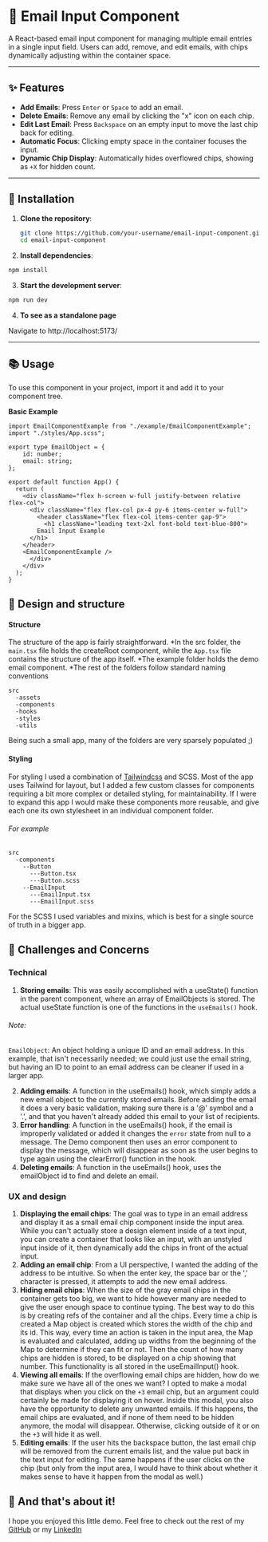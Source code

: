 # 📧 Email Input Component

A React-based email input component for managing multiple email entries in a single input field. Users can add, remove, and edit emails, with chips dynamically adjusting within the container space.

---

## ✨ Features

- **Add Emails**: Press `Enter` or `Space` to add an email.
- **Delete Emails**: Remove any email by clicking the "x" icon on each chip.
- **Edit Last Email**: Press `Backspace` on an empty input to move the last chip back for editing.
- **Automatic Focus**: Clicking empty space in the container focuses the input.
- **Dynamic Chip Display**: Automatically hides overflowed chips, showing as `+X` for hidden count.

---

## 🚀 Installation

1. **Clone the repository**:

   ```bash
   git clone https://github.com/your-username/email-input-component.git
   cd email-input-component
   ```

2. **Install dependencies**:

```bash
npm install
```

3. **Start the development server**:

```bash
npm run dev
```

4. **To see as a standalone page**

Navigate to http://localhost:5173/

---

## 📚 Usage

To use this component in your project, import it and add it to your component tree.

**Basic Example**

```tsx
import EmailComponentExample from "./example/EmailComponentExample";
import "./styles/App.scss";

export type EmailObject = {
	id: number;
	email: string;
};

export default function App() {
  return (
    <div className="flex h-screen w-full justify-between relative flex-col">
      <div className="flex flex-col px-4 py-6 items-center w-full">
        <header className="flex flex-col items-center gap-9">
          <h1 className="leading text-2xl font-bold text-blue-800">
	    Email Input Example
	  </h1>
	</header>
	<EmailComponentExample />
      </div>
    </div>
  );
}
```

## 📜 Design and structure

#### Structure
The structure of the app is fairly straightforward. 
*In the src folder, the `main.tsx` file holds the createRoot component, while the `App.tsx` file contains the structure of the app itself.
*The example folder holds the demo email component.
*The rest of the folders follow standard naming conventions

```
src
  -assets
  -components
  -hooks
  -styles
  -utils
```
Being such a small app, many of the folders are very sparsely populated ;)

#### Styling
For styling I used a combination of [Tailwindcss](https://tailwindcss.com/docs) and SCSS. Most of the app uses Tailwind for layout, but I added a few custom classes for components requiring a bit more complex or detailed styling, for maintainability. If I were to expand this app I would make these components more reusable, and give each one its own stylesheet in an individual component folder.

###### For example

```
src
  -components
    --Button
      ---Button.tsx
      ---Button.scss
    --EmailInput
      ---EmailInput.tsx
      ---EmailInput.scss
```

For the SCSS I used variables and mixins, which is best for a single source of truth in a bigger app.


## 🧩 Challenges and Concerns
### Technical

1. **Storing emails**: This was easily accomplished with a useState() function in the parent component, where an array of EmailObjects is stored. The actual useState function is one of the functions in the `useEmails()` hook.

###### Note:
`EmailObject`: An object holding a unique ID and an email address. In this example, that isn't necessarily needed; we could just use the email string, but having an ID to point to an email address can be cleaner if used in a larger app.
   
2. **Adding emails**: A function in the useEmails() hook, which simply adds a new email object to the currently stored emails. Before adding the email it does a very basic validation, making sure there is a '@' symbol and a '.', and that you haven't already added this email to your list of recipients.
3. **Error handling**: A function in the useEmails() hook, if the email is improperly validated or added it changes the `error` state from null to a message. The Demo component then uses an error component to display the message, which will disappear as soon as the user begins to type again using the clearError() function in the hook.
4. **Deleting emails**: A function in the useEmails() hook, uses the emailObject id to find and delete an email.

### UX and design
1. **Displaying the email chips**: The goal was to type in an email address and display it as a small email chip component inside the input area. While you can't actually store a design element inside of a text input, you can create a container that looks like an input, with an unstyled input inside of it, then dynamically add the chips in front of the actual input.
2. **Adding an email chip**: From a UI perspective, I wanted the adding of the address to be intuitive. So when the enter key, the space bar or the ',' character is pressed, it attempts to add the new email address.
3. **Hiding email chips**: When the size of the gray email chips in the container gets too big, we want to hide however many are needed to give the user enough space to continue typing. The best way to do this is by creating refs of the container and all the chips. Every time a chip is created a Map object is created which stores the width of the chip and its id. This way, every time an action is taken in the input area, the Map is evaluated and calculated, adding up widths from the beginning of the Map to determine if they can fit or not. Then the count of how many chips are hidden is stored, to be displayed on a chip showing that number. This functionality is all stored in the useEmailInput() hook.
4. **Viewing all emails**: If the overflowing email chips are hidden, how do we make sure we have all of the ones we want? I opted to make a modal that displays when you click on the `+3` email chip, but an argument could certainly be made for displaying it on hover. Inside this modal, you also have the opportunity to delete any unwanted emails. If this happens, the email chips are evaluated, and if none of them need to be hidden anymore, the modal will disappear. Otherwise, clicking outside of it or on the `+3` will hide it as well.
5. **Editing emails**: If the user hits the backspace button, the last email chip will be removed from the current emails list, and the value put back in the text input for editing. The same happens if the user clicks on the chip (but only from the input area, I would have to think about whether it makes sense to have it happen from the modal as well.)

## 🥳 And that's about it!
I hope you enjoyed this little demo. Feel free to check out the rest of my [GitHub](https://github.com/hzuber) or my [LinkedIn](https://www.linkedin.com/in/hzuber-dev/)
